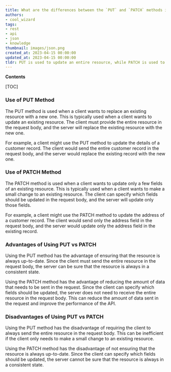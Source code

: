 ```yaml
---
title: What are the differences between the `PUT` and `PATCH` methods in REST API applications?
authors:
- cool_wizard
tags:
- rest
- api
- json
- knowledge
thumbnail: images/json.png
created_at: 2023-04-15 00:00:00
updated_at: 2023-04-15 00:00:00
tldr: PUT is used to update an entire resource, while PATCH is used to update only certain parts of a resource.
---
```


**Contents**

[TOC]

### Use of PUT Method
The PUT method is used when a client wants to replace an existing resource with a new one. This is typically used when a client wants to update an existing resource. The client must provide the entire resource in the request body, and the server will replace the existing resource with the new one.

For example, a client might use the PUT method to update the details of a customer record. The client would send the entire customer record in the request body, and the server would replace the existing record with the new one.

### Use of PATCH Method
The PATCH method is used when a client wants to update only a few fields of an existing resource. This is typically used when a client wants to make a small change to an existing resource. The client can specify which fields should be updated in the request body, and the server will update only those fields.

For example, a client might use the PATCH method to update the address of a customer record. The client would send only the address field in the request body, and the server would update only the address field in the existing record.

### Advantages of Using PUT vs PATCH
Using the PUT method has the advantage of ensuring that the resource is always up-to-date. Since the client must send the entire resource in the request body, the server can be sure that the resource is always in a consistent state.

Using the PATCH method has the advantage of reducing the amount of data that needs to be sent in the request. Since the client can specify which fields should be updated, the server does not need to receive the entire resource in the request body. This can reduce the amount of data sent in the request and improve the performance of the API.

### Disadvantages of Using PUT vs PATCH
Using the PUT method has the disadvantage of requiring the client to always send the entire resource in the request body. This can be inefficient if the client only needs to make a small change to an existing resource.

Using the PATCH method has the disadvantage of not ensuring that the resource is always up-to-date. Since the client can specify which fields should be updated, the server cannot be sure that the resource is always in a consistent state.
